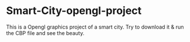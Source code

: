 # Smart-City-opengl-project
This is a Opengl graphics project of a smart city.
Try to download it & run the CBP file and see the beauty.
